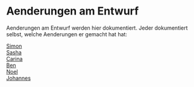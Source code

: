 # Aenderungen am Entwurf
Aenderungen am Entwurf werden hier dokumentiert. Jeder dokumentiert selbst, welche Aenderungen
 er gemacht hat hat:

[Simon](simon.md)<br>
[Sasha]()<br>
[Carina]()<br>
[Ben]()<br>
[Noel]()<br>
[Johannes](johannes.md)<br>
